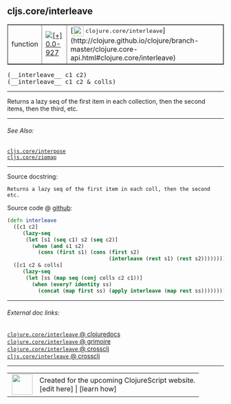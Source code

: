 ## cljs.core/interleave



 <table border="1">
<tr>
<td>function</td>
<td><a href="https://github.com/cljsinfo/cljs-api-docs/tree/0.0-927"><img valign="middle" alt="[+] 0.0-927" title="Added in 0.0-927" src="https://img.shields.io/badge/+-0.0--927-lightgrey.svg"></a> </td>
<td>
[<img height="24px" valign="middle" src="http://i.imgur.com/1GjPKvB.png"> <samp>clojure.core/interleave</samp>](http://clojure.github.io/clojure/branch-master/clojure.core-api.html#clojure.core/interleave)
</td>
</tr>
</table>


 <samp>
(__interleave__ c1 c2)<br>
</samp>
 <samp>
(__interleave__ c1 c2 & colls)<br>
</samp>

---

Returns a lazy seq of the first item in each collection, then the second items,
then the third, etc.

---


###### See Also:

[`cljs.core/interpose`](cljs.core_interpose.md)<br>
[`cljs.core/zipmap`](cljs.core_zipmap.md)<br>

---


Source docstring:

```
Returns a lazy seq of the first item in each coll, then the second etc.
```


Source code @ [github](https://github.com/clojure/clojurescript/blob/r2075/src/cljs/cljs/core.cljs#L2930-L2942):

```clj
(defn interleave
  ([c1 c2]
     (lazy-seq
      (let [s1 (seq c1) s2 (seq c2)]
        (when (and s1 s2)
          (cons (first s1) (cons (first s2)
                                 (interleave (rest s1) (rest s2))))))))
  ([c1 c2 & colls]
     (lazy-seq
      (let [ss (map seq (conj colls c2 c1))]
        (when (every? identity ss)
          (concat (map first ss) (apply interleave (map rest ss))))))))
```

<!--
Repo - tag - source tree - lines:

 <pre>
clojurescript @ r2075
└── src
    └── cljs
        └── cljs
            └── <ins>[core.cljs:2930-2942](https://github.com/clojure/clojurescript/blob/r2075/src/cljs/cljs/core.cljs#L2930-L2942)</ins>
</pre>

-->

---



###### External doc links:

[`clojure.core/interleave` @ clojuredocs](http://clojuredocs.org/clojure.core/interleave)<br>
[`clojure.core/interleave` @ grimoire](http://conj.io/store/v1/org.clojure/clojure/1.7.0-beta3/clj/clojure.core/interleave/)<br>
[`clojure.core/interleave` @ crossclj](http://crossclj.info/fun/clojure.core/interleave.html)<br>
[`cljs.core/interleave` @ crossclj](http://crossclj.info/fun/cljs.core.cljs/interleave.html)<br>

---

 <table>
<tr><td>
<img valign="middle" align="right" width="48px" src="http://i.imgur.com/Hi20huC.png">
</td><td>
Created for the upcoming ClojureScript website.<br>
[edit here] | [learn how]
</td></tr></table>

[edit here]:https://github.com/cljsinfo/cljs-api-docs/blob/master/cljsdoc/cljs.core_interleave.cljsdoc
[learn how]:https://github.com/cljsinfo/cljs-api-docs/wiki/cljsdoc-files

<!--

This information was too distracting to show to readers, but I'll leave it
commented here since it is helpful to:

- pretty-print the data used to generate this document
- and show how to retrieve that data



The API data for this symbol:

```clj
{:description "Returns a lazy seq of the first item in each collection, then the second items,\nthen the third, etc.",
 :ns "cljs.core",
 :name "interleave",
 :signature ["[c1 c2]" "[c1 c2 & colls]"],
 :history [["+" "0.0-927"]],
 :type "function",
 :related ["cljs.core/interpose" "cljs.core/zipmap"],
 :full-name-encode "cljs.core_interleave",
 :source {:code "(defn interleave\n  ([c1 c2]\n     (lazy-seq\n      (let [s1 (seq c1) s2 (seq c2)]\n        (when (and s1 s2)\n          (cons (first s1) (cons (first s2)\n                                 (interleave (rest s1) (rest s2))))))))\n  ([c1 c2 & colls]\n     (lazy-seq\n      (let [ss (map seq (conj colls c2 c1))]\n        (when (every? identity ss)\n          (concat (map first ss) (apply interleave (map rest ss))))))))",
          :title "Source code",
          :repo "clojurescript",
          :tag "r2075",
          :filename "src/cljs/cljs/core.cljs",
          :lines [2930 2942]},
 :full-name "cljs.core/interleave",
 :clj-symbol "clojure.core/interleave",
 :docstring "Returns a lazy seq of the first item in each coll, then the second etc."}

```

Retrieve the API data for this symbol:

```clj
;; from Clojure REPL
(require '[clojure.edn :as edn])
(-> (slurp "https://raw.githubusercontent.com/cljsinfo/cljs-api-docs/catalog/cljs-api.edn")
    (edn/read-string)
    (get-in [:symbols "cljs.core/interleave"]))
```

-->
